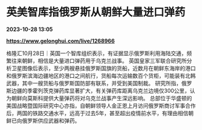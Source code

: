 # 英美智库指俄罗斯从朝鲜大量进口弹药

**2023-10-28 13:05**

**https://www.gelonghui.com/live/1268966**

格隆汇10月28日｜英国一个智库组织表示，有证据显示俄罗斯利用海陆交通，频繁往来朝鲜，相信是大量进口弹药用于乌克兰战事。 英国皇家三军联合研究所分析卫星图像后表示，至少两艘悬挂俄罗斯国旗的货船，近数月在朝鲜东海岸的港口和俄罗斯滨海边疆地区的港口之间航行，货船每次运输数百个货柜，可能装有北韩武器，其中一艘货船与俄罗斯国防部有联系，并受到美国制裁。 研究所指，俄罗斯边疆的季霍列茨克弹药库显著扩大，有关弹药库距离乌克兰边境仅300公里，认为朝鲜向莫斯科提供大量弹药将对乌克兰战事产生深远影响。 总部位于华盛顿的美国战略暨国际研究中心亦指，自朝鲜领导人金正恩上月访问俄罗斯商讨军事合作后，两国的铁路交通水平，远高于过去5年，甚至超出疫情前水平，有理由相信朝鲜已向俄罗斯供应武器和弹药。